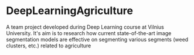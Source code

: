 # DeepLearningAgriculture
A team project developed during Deep Learning course at Vilnius University. It's aim is to research how current state-of-the-art image segmentation models are effective on segmenting various segments (weed clusters, etc.) related to agriculture
